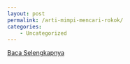 ```yaml
---
layout: post
permalink: /arti-mimpi-mencari-rokok/
categories:
    - Uncategorized
---
```


[Baca Selengkapnya](/04)